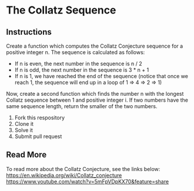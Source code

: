 # The Collatz Sequence
## Instructions
Create a function which computes the Collatz Conjecture sequence for a positive integer n.
The sequence is calculated as follows:
- If n is even, the next number in the sequence is n / 2
- If n is odd, the next number in the sequence is 3 * n + 1
- If n is 1, we have reached the end of the sequence (notice that once we reach 1, the sequence will end up in a loop of 1 => 4 => 2 => 1)

Now, create a second function which finds the number n with the longest Collatz sequence between 1 and positive integer i. If two numbers have the same sequence length, return the smaller of the two numbers.

1. Fork this respository
2. Clone it
3. Solve it
4. Submit pull request 

## Read More
To read more about the Collatz Conjecture, see the links below:
https://en.wikipedia.org/wiki/Collatz_conjecture
https://www.youtube.com/watch?v=5mFpVDpKX70&feature=share
